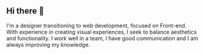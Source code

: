 ## Hi there 👋

I'm a designer transitioning to web development, focused on Front-end. With experience in creating visual experiences, I seek to balance aesthetics and functionality. I work well in a team, I have good communication and I am always improving my knowledge.

<!--
**willianfurtadodesousa/willianfurtadodesousa** is a ✨ _special_ ✨ repository because its `README.md` (this file) appears on your GitHub profile.

Here are some ideas to get you started:

- 🔭 I’m currently working on ...
- 🌱 I’m currently learning ...
- 👯 I’m looking to collaborate on ...
- 🤔 I’m looking for help with ...
- 💬 Ask me about ...
- 📫 How to reach me: ...
- 😄 Pronouns: ...
- ⚡ Fun fact: ...
-->
